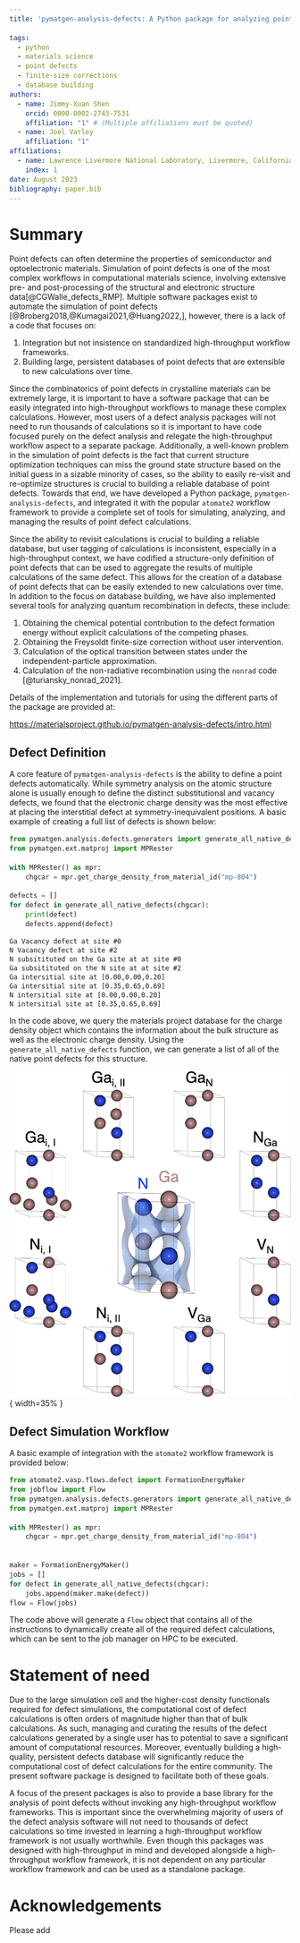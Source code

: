 ```yaml
---
title: 'pymatgen-analysis-defects: A Python package for analyzing point defects in crystalline materials'

tags:
  - python
  - materials science
  - point defects
  - finite-size corrections
  - database building
authors:
  - name: Jimmy-Xuan Shen
    orcid: 0000-0002-2743-7531
    affiliation: "1" # (Multiple affiliations must be quoted)
  - name: Joel Varley
    affiliation: "1"
affiliations:
  - name: Lawrence Livermore National Laboratory, Livermore, California 94550, United States
    index: 1
date: August 2023
bibliography: paper.bib
---
```


# Summary

Point defects can often determine the properties of semiconductor and optoelectronic materials.
Simulation of point defects is one of the most complex workflows in computational materials science, involving extensive pre- and post-processing of the structural and electronic structure data[@CGWalle_defects_RMP].
Multiple software packages exist to automate the simulation of point defects [@Broberg2018,@Kumagai2021,@Huang2022,], however, there is a lack of a code that focuses on:

1. Integration but not insistence on standardized high-throughput workflow frameworks.
2. Building large, persistent databases of point defects that are extensible to new calculations over time.

Since the combinatorics of point defects in crystalline materials can be extremely large, it is important to have a software package that can be easily integrated into high-throughput workflows to manage these complex calculations.
However, most users of a defect analysis packages will not need to run thousands of calculations so it is important to have code focused purely on the defect analysis and relegate the high-throughput workflow aspect to a separate package.
Additionally, a well-known problem in the simulation of point defects is the fact that current structure optimization techniques can miss the ground state structure based on the initial guess in a sizable minority of cases, so the ability to easily re-visit and re-optimize structures is crucial to building a reliable database of point defects.
Towards that end, we have developed a Python package, `pymatgen-analysis-defects`, and integrated it with the popular `atomate2` workflow framework to provide a complete set of tools for simulating, analyzing, and managing the results of point defect calculations.

Since the ability to revisit calculations is crucial to building a reliable database, but user tagging of calculations is inconsistent, especially in a high-throughput context, we have codified a structure-only definition of point defects that can be used to aggregate the results of multiple calculations of the same defect.
This allows for the creation of a database of point defects that can be easily extended to new calculations over time.
In addition to the focus on database building, we have also implemented several tools for analyzing quantum recombination in defects, these include:

1. Obtaining the chemical potential contribution to the defect formation energy without explicit calculations of the competing phases.
2. Obtaining the Freysoldt finite-size correction without user intervention.
3. Calculation of the optical transition between states under the independent-particle approximation.
4. Calculation of the non-radiative recombination using the `nonrad` code [@turiansky_nonrad_2021].

Details of the implementation and tutorials for using the different parts of the package are provided at:

https://materialsproject.github.io/pymatgen-analysis-defects/intro.html

## Defect Definition

A core feature of `pymatgen-analysis-defects` is the ability to define a point defects automatically.
While symmetry analysis on the atomic structure alone is usually enough to define the distinct substitutional and vacancy defects, we found that the electronic charge density was the most effective at placing the interstitial defect at symmetry-inequivalent positions.
A basic example of creating a full list of defects is shown below:

```python
from pymatgen.analysis.defects.generators import generate_all_native_defects
from pymatgen.ext.matproj import MPRester

with MPRester() as mpr:
    chgcar = mpr.get_charge_density_from_material_id("mp-804")

defects = []
for defect in generate_all_native_defects(chgcar):
    print(defect)
    defects.append(defect)
```

```
Ga Vacancy defect at site #0
N Vacancy defect at site #2
N subsitituted on the Ga site at at site #0
Ga subsitituted on the N site at at site #2
Ga intersitial site at [0.00,0.00,0.20]
Ga intersitial site at [0.35,0.65,0.69]
N intersitial site at [0.00,0.00,0.20]
N intersitial site at [0.35,0.65,0.69]
```

In the code above, we query the materials project database for the charge density object which contains the information about the bulk structure as well as the electronic charge density.
Using the `generate_all_native_defects` function, we can generate a list of all of the native point defects for this structure.

![Figure 1. Defect generation.](fig1.png){ width=35% }

## Defect Simulation Workflow

A basic example of integration with the `atomate2` workflow framework is provided below:

```python
from atomate2.vasp.flows.defect import FormationEnergyMaker
from jobflow import Flow
from pymatgen.analysis.defects.generators import generate_all_native_defects
from pymatgen.ext.matproj import MPRester

with MPRester() as mpr:
    chgcar = mpr.get_charge_density_from_material_id("mp-804")


maker = FormationEnergyMaker()
jobs = []
for defect in generate_all_native_defects(chgcar):
    jobs.append(maker.make(defect))
flow = Flow(jobs)
```

The code above will generate a `Flow` object that contains all of the instructions to dynamically create all of the required defect calculations, which can be sent to the job manager on HPC to be executed.


# Statement of need

Due to the large simulation cell and the higher-cost density functionals required for defect simulations, the computational cost of defect calculations is often orders of magnitude higher than that of bulk calculations.
As such, managing and curating the results of the defect calculations generated by a single user has to potential to save a significant amount of computational resources.
Moreover, eventually building a high-quality, persistent defects database will significantly reduce the computational cost of defect calculations for the entire community.
The present software package is designed to facilitate both of these goals.

A focus of the present packages is also to provide a base library for the analysis of point defects without invoking any high-throughput workflow frameworks.
This is important since the overwhelming majority of users of the defect analysis software will not need to thousands of defect calculations so time invested in learning a high-throughput workflow framework is not usually worthwhile.
Even though this packages was designed with high-throughput in mind and developed alongside a high-throughput workflow framework, it is not dependent on any particular workflow framework and can be used as a standalone package.

# Acknowledgements

Please add
